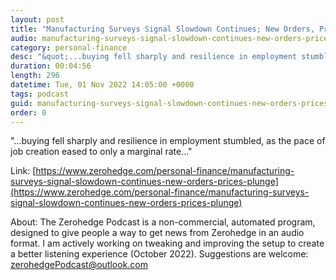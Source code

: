 ```yaml
---
layout: post
title: "Manufacturing Surveys Signal Slowdown Continues; New Orders, Prices Plunge"
audio: manufacturing-surveys-signal-slowdown-continues-new-orders-prices-plunge-0
category: personal-finance
desc: "&quot;...buying fell sharply and resilience in employment stumbled, as the pace of job creation eased to only a marginal rate...&quot;"
duration: 00:04:56
length: 296
datetime: Tue, 01 Nov 2022 14:05:00 +0000
tags: podcast
guid: manufacturing-surveys-signal-slowdown-continues-new-orders-prices-plunge-0
order: 0
---
```

&quot;...buying fell sharply and resilience in employment stumbled, as the pace of job creation eased to only a marginal rate...&quot;

Link: [https://www.zerohedge.com/personal-finance/manufacturing-surveys-signal-slowdown-continues-new-orders-prices-plunge](https://www.zerohedge.com/personal-finance/manufacturing-surveys-signal-slowdown-continues-new-orders-prices-plunge)

About: The Zerohedge Podcast is a non-commercial, automated program, designed to give people a way to get news from Zerohedge in an audio format.  I am actively working on tweaking and improving the setup to create a better listening experience (October 2022).  Suggestions are welcome: [zerohedgePodcast@outlook.com](mailto:zerohedgePodcast@outlook.com)
